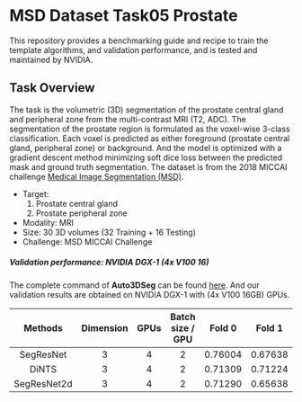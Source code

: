 # MSD Dataset Task05 Prostate

This repository provides a benchmarking guide and recipe to train the template algorithms, and validation performance, and is tested and maintained by NVIDIA.


## Task Overview

The task is the volumetric (3D) segmentation of the prostate central gland and peripheral zone from the multi-contrast MRI (T2, ADC). The segmentation of the prostate region is formulated as the voxel-wise 3-class classification. Each voxel is predicted as either foreground (prostate central gland, peripheral zone) or background. And the model is optimized with a gradient descent method minimizing soft dice loss between the predicted mask and ground truth segmentation. The dataset is from the 2018 MICCAI challenge [Medical Image Segmentation (MSD)](http://medicaldecathlon.com/).

- Target:
    1. Prostate central gland
    2. Prostate peripheral zone
- Modality: MRI
- Size: 30 3D volumes (32 Training + 16 Testing)
- Challenge: MSD MICCAI Challenge

##### Validation performance: NVIDIA DGX-1 (4x V100 16)

The complete command of **Auto3DSeg** can be found [here](../../README.md#reference-python-apis-for-auto3dseg). And our validation results are obtained on NVIDIA DGX-1 with (4x V100 16GB) GPUs.

| Methods| Dimension | GPUs | Batch size / GPU | Fold 0 | Fold 1 | Fold 2 | Fold 3 | Fold 4 | Avg |
|:------:|:---------:|:----:|:----------------:|:------:|:------:|:------:|:------:|:------:|:---:|
| SegResNet   | 3 | 4 | 2 | 0.76004 | 0.67638 | 0.68831 | 0.68003 | 0.75392 | 0.71174 |
| DiNTS       | 3 | 4 | 2 | 0.71309 | 0.71224 | 0.73416 | 0.70840 | 0.74065 | 0.72171 |
| SegResNet2d | 3 | 4 | 2 | 0.71290 | 0.65638	| 0.70347 | 0.62220 | 0.70122 | 0.67923 |
